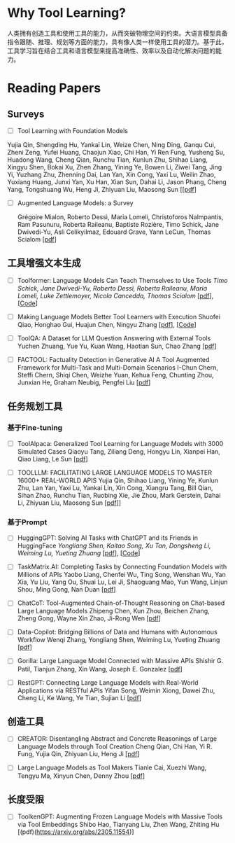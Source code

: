 # Why Tool Learning?
人类拥有创造工具和使用工具的能力，从而突破物理空间的约束。大语言模型具备指令跟随、推理、规划等方面的能力，具有像人类一样使用工具的潜力。基于此，工具学习旨在结合工具和语言模型来提高准确性、效率以及自动化解决问题的能力。

# Reading Papers

## Surveys
- [ ] Tool Learning with Foundation Models

Yujia Qin, Shengding Hu, Yankai Lin, Weize Chen, Ning Ding, Ganqu Cui, Zheni Zeng, Yufei Huang, Chaojun Xiao, Chi Han, Yi Ren Fung, Yusheng Su, Huadong Wang, Cheng Qian, Runchu Tian, Kunlun Zhu, Shihao Liang, Xingyu Shen, Bokai Xu, Zhen Zhang, Yining Ye, Bowen Li, Ziwei Tang, Jing Yi, Yuzhang Zhu, Zhenning Dai, Lan Yan, Xin Cong, Yaxi Lu, Weilin Zhao, Yuxiang Huang, Junxi Yan, Xu Han, Xian Sun, Dahai Li, Jason Phang, Cheng Yang, Tongshuang Wu, Heng Ji, Zhiyuan Liu, Maosong Sun [[[pdf](https://arxiv.org/abs/2304.08354)]
      
- [ ] Augmented Language Models: a Survey
      
   Grégoire Mialon, Roberto Dessì, Maria Lomeli, Christoforos Nalmpantis, Ram Pasunuru, Roberta Raileanu, Baptiste Rozière, Timo Schick, Jane Dwivedi-Yu, Asli Celikyilmaz, Edouard Grave, Yann LeCun, Thomas Scialom [[pdf](https://arxiv.org/abs/2302.07842)]


## 工具增强文本生成
- [ ] Toolformer: Language Models Can Teach Themselves to Use Tools
    *Timo Schick, Jane Dwivedi-Yu, Roberto Dessì, Roberta Raileanu, Maria Lomeli, Luke Zettlemoyer, Nicola Cancedda, Thomas Scialom* [[pdf](https://arxiv.org/abs/2302.04761)], [[Code](https://github.com/lucidrains/toolformer-pytorch)]

- [ ] Making Language Models Better Tool Learners with Execution
      Shuofei Qiao, Honghao Gui, Huajun Chen, Ningyu Zhang [[pdf](https://arxiv.org/pdf/2305.13068.pdf)], [[Code](https://github.com/lucidrains/toolformer-pytorch)]
      
- [ ] ToolQA: A Dataset for LLM Question Answering with External Tools
      Yuchen Zhuang, Yue Yu, Kuan Wang, Haotian Sun, Chao Zhang [[pdf](https://arxiv.org/pdf/2306.13304.pdf)]
      
- [ ] FACTOOL: Factuality Detection in Generative AI A Tool Augmented Framework for Multi-Task and Multi-Domain Scenarios
      I-Chun Chern, Steffi Chern, Shiqi Chen, Weizhe Yuan, Kehua Feng, Chunting Zhou, Junxian He, Graham Neubig, Pengfei Liu [[pdf](https://arxiv.org/pdf/2307.13528.pdf)]


## 任务规划工具

### 基于Fine-tuning
- [ ] ToolAlpaca: Generalized Tool Learning for Language Models with 3000 Simulated Cases
      Qiaoyu Tang, Ziliang Deng, Hongyu Lin, Xianpei Han, Qiao Liang, Le Sun [[pdf](https://arxiv.org/pdf/2306.05301.pdf)]
      
- [ ] TOOLLLM: FACILITATING LARGE LANGUAGE MODELS TO MASTER 16000+ REAL-WORLD APIS
      Yujia Qin, Shihao Liang, Yining Ye, Kunlun Zhu, Lan Yan, Yaxi Lu, Yankai Lin, Xin Cong, Xiangru Tang, Bill Qian, Sihan Zhao, Runchu Tian, Ruobing Xie, Jie Zhou, Mark Gerstein, Dahai Li, Zhiyuan Liu, Maosong Sun [[pdf](https://arxiv.org/abs/2307.16789)]]

### 基于Prompt
- [ ] HuggingGPT: Solving AI Tasks with ChatGPT and its Friends in HuggingFace
    *Yongliang Shen, Kaitao Song, Xu Tan, Dongsheng Li, Weiming Lu, Yueting Zhuang* [[pdf](https://arxiv.org/pdf/2303.17580.pdf)], [[Code](https://github.com/microsoft/JARVIS)]

- [ ] TaskMatrix.AI: Completing Tasks by Connecting Foundation Models with Millions of APIs
      Yaobo Liang, Chenfei Wu, Ting Song, Wenshan Wu, Yan Xia, Yu Liu, Yang Ou, Shuai Lu, Lei Ji, Shaoguang Mao, Yun Wang, Linjun Shou, Ming Gong, Nan Duan [[pdf](https://arxiv.org/abs/2303.16434)]

- [ ] ChatCoT: Tool-Augmented Chain-of-Thought Reasoning on Chat-based Large Language Models
      Zhipeng Chen, Kun Zhou, Beichen Zhang, Zheng Gong, Wayne Xin Zhao, Ji-Rong Wen [[pdf](https://arxiv.org/abs/2305.14323)]
      
- [ ] Data-Copilot: Bridging Billions of Data and Humans with Autonomous Workflow
      Wenqi Zhang, Yongliang Shen, Weiming Lu, Yueting Zhuang [[pdf](https://arxiv.org/abs/2306.07209)]
      
- [ ] Gorilla: Large Language Model Connected with Massive APIs
      Shishir G. Patil, Tianjun Zhang, Xin Wang, Joseph E. Gonzalez [[pdf](https://arxiv.org/abs/2305.15334)]
      
- [ ] RestGPT: Connecting Large Language Models with Real-World Applications via RESTful APIs
      Yifan Song, Weimin Xiong, Dawei Zhu, Cheng Li, Ke Wang, Ye Tian, Sujian Li [[pdf](https://arxiv.org/pdf/2306.06624.pdf)]

## 创造工具
- [ ] CREATOR: Disentangling Abstract and Concrete Reasonings of Large Language Models through Tool Creation
      Cheng Qian, Chi Han, Yi R. Fung, Yujia Qin, Zhiyuan Liu, Heng Ji [[pdf](https://arxiv.org/abs/2305.14318)]
      
- [ ] Large Language Models as Tool Makers
      Tianle Cai, Xuezhi Wang, Tengyu Ma, Xinyun Chen, Denny Zhou [[pdf](https://arxiv.org/abs/2305.17126)]


## 长度受限
- [ ] ToolkenGPT: Augmenting Frozen Language Models with Massive Tools via Tool Embeddings
      Shibo Hao, Tianyang Liu, Zhen Wang, Zhiting Hu [(pdf)(https://arxiv.org/abs/2305.11554)]

